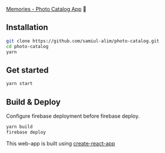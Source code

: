 [Memories - Photo Catalog App](https://memories-photo-catalog.firebaseapp.com) 🙌

## Installation

```bash
git clone https://github.com/samiul-alim/photo-catalog.git
cd photo-catalog
yarn
```

## Get started

```bash
yarn start
```

## Build & Deploy
Configure firebase deployment before firebase deploy.

```bash
yarn build
firebase deploy
```

This web-app is built using [create-react-app](https://github.com/facebook/create-react-app)
